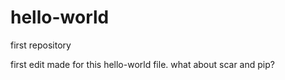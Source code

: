 # hello-world
first repository


first edit made for this hello-world file.
what about scar and pip?
